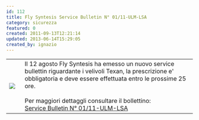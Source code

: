 ```yaml
---
id: 112
title: Fly Syntesis Service Bulletin N° 01/11-ULM-LSA
category: sicurezza
featured: 0
created: 2011-09-13T12:21:14
updated: 2013-06-14T15:29:05
created_by: ignazio
---
```

<table border="0">
 <tbody>
  <tr>
   <td>
    <img border="0" class="baiaimgleft" src="images/stories/fs-logobianco.png" style="float: left; padding-right: 10px;"/>
   </td>
   <td>
    Il 12 agosto Fly Syntesis ha emesso un nuovo service bullettin riguardante i velivoli Texan, la prescrizione e' obbligatoria e deve essere effettuata entro le prossime 25 ore.
    <br/>
    <br/>
    Per maggiori dettaggli consultare il bollettino:
    <br/>
    <a href="dmdocuments/FS-SB01-11-ULMLSA.pdf">
     Service Bulletin N° 01/11-ULM-LSA
    </a>
   </td>
  </tr>
 </tbody>
</table>
